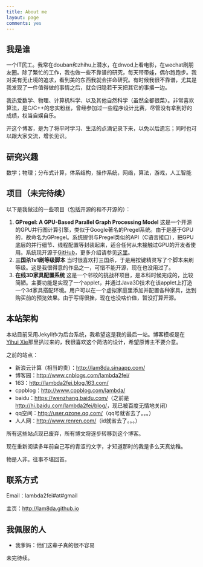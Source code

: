 ```yaml
---
title: About me
layout: page
comments: yes
---
```


## 我是谁

一个IT民工。我常在douban和zhihu上潜水，在dnvod上看电影，在wechat刷朋友圈。除了繁忙的工作，我也做一些不靠谱的研究，每天带带娃，偶尔跑跑步。我对美有无止境的追求，看到美的东西我就会拼命研究。有时候我很不靠谱，尤其是我发现了一件值得做的事情之后，就会归隐若干天把其它的事撂一边。

我热爱数学、物理、计算机科学、以及其他自然科学（虽然全都很菜）。非常喜欢算法，是C/C++的忠实粉丝，曾经参加过一些程序设计比赛，尽管没有拿到好的成绩，权当自娱自乐。

开这个博客，是为了将平时学习、生活的点滴记录下来，以免以后遗忘；同时也可以跟大家交流，增长见识。

## 研究兴趣

数学；物理；分布式计算，体系结构，操作系统，网络，算法，游戏，人工智能

## 项目（未完待续）

以下是我做过的一些项目（包括开源的和不开源的）：

1. **GPregel: A GPU-Based Parallel Graph Processing Model**
这是一个开源的GPU并行图计算引擎，类似于Google著名的Pregel系统。由于是基于GPU的，故命名为GPregel。系统提供与Pregel类似的API（C语言接口），把GPU底层的并行细节、线程配置等封装起来，适合任何从未接触过GPU的开发者使用。系统现开源于[GitHub](https://github.com/lam8da/gpregel)，更多介绍请参见[这里](https://docs.google.com/file/d/0B9nsNVKfFotgaVRlX3lHOFRsTXM/edit)。
2. **三国杀1v1刷等级脚本** 当时很喜欢打三国杀，于是用按键精灵写了个脚本来刷等级。这是我很得意的作品之一，可惜不能开源，现在也没用过了。
3. **在线3D家具配置系统** 这是一个邻校的挑战杯项目，是本科时候完成的，比较简陋。主要功能是实现了一个applet，并通过Java3D技术在该applet上打造一个3d家具搭配环境。用户可以在一个虚拟家庭里添加并配置各种家具，达到购买前的预览效果。由于写得很挫，现在也没啥价值，暂没打算开源。

## 本站架构

本站目前采用Jekyll作为后台系统，我希望这是我的最后一站。博客模板是在[Yihui Xie](http://yihui.name/)那里扒过来的，我很喜欢这个简洁的设计，希望原博主不要介意。

之前的站点：

- 新浪云计算（相当的贵）：<http://lam8da.sinaapp.com/>
- 博客园：<http://www.cnblogs.com/lambda2fei/>
- 163：<http://lambda2fei.blog.163.com/>
- cppblog：<http://www.cppblog.com/lambda/>
- baidu：<https://wenzhang.baidu.com/>（之前是<http://hi.baidu.com/lambda2fei/blog/>，现已被百度无情地关闭）
- qq空间：<http://user.qzone.qq.com/>（qq号就省去了。。。）
- 人人网：<http://www.renren.com/>（id就省去了。。。）

所有这些站点现已废弃，所有博文将逐步转移到这个博客。

现在重新阅读多年前自己写的青涩的文字，才知道那时的我是多么天真幼稚。

物是人非。往事不堪回首。

## 联系方式

Email：lambda2fei#at#gmail

主页：<http://lam8da.github.io>

## 我佩服的人

- 我爹妈：他们这辈子真的很不容易

<!--
- 杨阳：一个苦人，2008年一个夏雨夜说“我把一件工作当另一件工作的休息”，我不用想长征两万五，这个人就足以当苦的底线了
- 王明夫、王丰和杨大林老师：思维、气场；2008-2009年士兵突击
- 卢鸫翔：专业 + 敬业，尤其在2012年2月9日让我深感敬佩
- John Tukey：我认为他是小宇宙最强的统计学家，似乎抬手就能开创一个领域
- David Donoho：《数据科学50年》是从学术角度谈数据科学的唯一一篇没水分的文章
- John Kimmel：爱护作者的出版人
- Michael Lawrence：天才人物，也是做基础建设工作的人，除了代码之外，写作水平也是超一流，值得学习，这个时代缺少这种在底层工作而且极其低调的人
- [Qu Long](http://longor.public.iastate.edu/)（传说中的rtist）：我称之为[COS论坛](http://cos.name/cn/)上最聪明的人
- Bill Cleveland：除了他在统计图形方面的工作之外，还有一篇十年前关于[Data Science](http://cm.bell-labs.com/cm/ms/departments/sia/doc/datascience.pdf)的一篇文章让我深为认同
- 邱怡轩：我就不表扬了，否则他又要一天到晚顶个大鸭梨了
-->

未完待续。
